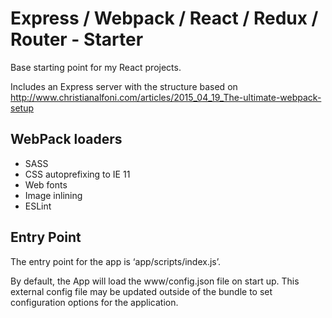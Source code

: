 # Express / Webpack / React / Redux / Router - Starter
 
Base starting point for my React projects.


Includes an Express server with the structure based on http://www.christianalfoni.com/articles/2015_04_19_The-ultimate-webpack-setup

## WebPack loaders

- SASS
- CSS autoprefixing to IE 11
- Web fonts
- Image inlining
- ESLint

## Entry Point

The entry point for the app is ‘app/scripts/index.js’. 

By default, the App will load the www/config.json file on start up. This external config file may be updated outside of the bundle to set configuration options for the application.